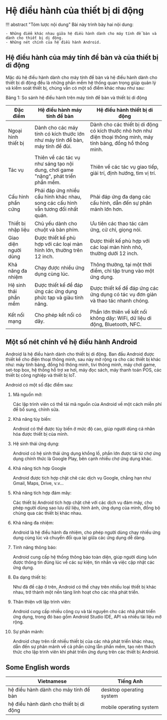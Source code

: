 # Hệ điều hành của thiết bị di động

!!! abstract "Tóm lược nội dung"
    Bài này trình bày hai nội dung:
    
    - Những điểm khác nhau giữa hệ điều hành dành cho máy tính để bàn và dành cho thiết bị di động.
    - Những nét chính của hệ điều hành Android.

## Hệ điều hành của máy tính để bàn và của thiết bị di động

Mặc dù hệ điều hành dành cho máy tính để bàn và hệ điều hành dành cho thiết bị di động đều là những phần mềm hệ thống quan trọng giúp quản lý và kiểm soát thiết bị, chúng vẫn có một số điểm khác nhau như sau:  

Bảng 1: So sánh hệ điều hành trên máy tính để bàn và thiết bị di động  

| Đặc điểm  | Hệ điều hành máy tính để bàn | Hệ điều hành thiết bị di động |
| --- | ---- | ---- |
| Ngoại hình thiết bị | Dành cho các máy tính có kích thước lớn như máy tính để bàn, máy tính để đùi. | Dành cho các thiết bị di động có kích thước nhỏ hơn như điện thoại thông minh, máy tính bảng, đồng hồ thông minh. |
| Tác vụ | Thiên về các tác vụ như sáng tạo nội dung, chơi game "nặng", phát triển phần mềm. | Thiên về các tác vụ giao tiếp, giải trí, định hướng, tìm vị trí. |
| Cấu hình phần cứng| Phải đáp ứng nhiều cấu hình khác nhau, song các cấu hình vẫn tương đối nhất quán. | Phải đáp ứng đa dạng các cấu hình, dẫn đến sự phân mảnh lớn hơn. |
| Thiết bị nhập liệu| Chủ yếu dành cho chuột và bàn phím.| Ưu tiên các thao tác cảm ứng, cử chỉ, giọng nói.
| Giao diện người dùng| Được thiết kế phù hợp với các loại màn hình lớn, thường trên 12 inch.| Được thiết kế phù hợp với các loại màn hình nhỏ, thường dưới 12 inch. |
| Khả năng đa nhiệm| Chạy được nhiều ứng dụng cùng lúc.| Thông thường, tại một thời điểm, chỉ tập trung vào một ứng dụng. |
| Hệ sinh thái phần mềm| Được thiết kế để đáp ứng các ứng dụng phức tạp và giàu tính năng.| Được thiết kế để đáp ứng các ứng dụng có tác vụ đơn giản và thao tác nhanh chóng. |
| Kết nối mạng| Cho phép kết nối có dây.| Phần lớn thiên về kết nối không dây: WiFi, dữ liệu di động, Bluetooth, NFC. |

## Một số nét chính về hệ điều hành Android

Android là hệ điều hành dành cho thiết bị di động. Ban đầu Android được thiết kế cho điện thoại thông minh, sau này mở rộng ra cho các thiết bị khác như: máy tính bảng, đồng hồ thông minh, tivi thông minh, máy chơi game, set-top box, hệ thống hỗ trợ xe hơi, máy đọc sách, máy thanh toán POS, các thiết bị công nghiệp và thiết bị IoT.

Android có một số đặc điểm sau:  

1. Mã nguồn mở:

    Các lập trình viên có thể tải mã nguồn của Android về một cách miễn phí để bổ sung, chỉnh sửa.

2. Khả năng tùy biến:

    Android có thể được tùy biến ở mức độ cao, giúp người dùng cá nhân hóa được thiết bị của mình.

3. Hệ sinh thái ứng dụng:

    Android có hệ sinh thái ứng dụng khổng lồ, phần lớn được tải từ chợ ứng dụng chính thức là Google Play, bên cạnh nhiều chợ ứng dụng khác.

4. Khả năng tích hợp Google

    Android được tích hợp chặt chẽ các dịch vụ Google, chẳng hạn như Gmail, Maps, Drive, v.v...

5. Khả năng tích hợp đám mây:

    Các thiết bị Android tích hợp chặt chẽ với các dịch vụ đám mây, cho phép người dùng sao lưu dữ liệu, hình ảnh, ứng dụng của mình, đồng bộ chúng qua các thiết bị khác nhau.

6. Khả năng đa nhiệm:

    Android là hệ điều hành đa nhiệm, cho phép người dùng chạy nhiều ứng dụng cùng lúc và chuyển đổi qua lại giữa các ứng dụng dễ dàng.

7. Tính năng thông báo:

    Android cung cấp hệ thống thông báo toàn diện, giúp người dùng luôn được thông tin đúng lúc về các sự kiện, tin nhắn và việc cập nhật các ứng dụng.

8. Đa dạng thiết bị:

    Như đã đề cập ở trên, Android có thể chạy trên nhiều loại thiết bị khác nhau, trở thành một nền tảng linh hoạt cho các nhà phát triển.

9. Thân thiện với lập trình viên:

    Android cung cấp nhiều công cụ và tài nguyên cho các nhà phát triển ứng dụng, trong đó bao gồm Android Studio IDE, API và nhiều tài liệu mở rộng.

10. Sự phân mảnh:

    Android chạy trên rất nhiều thiết bị của các nhà phát triển khác nhau, dẫn đến sự phân mảnh về cả phần cứng lẫn phần mềm, tạo nên thách thức cho lập trình viên khi phát triển ứng dụng trên các thiết bị Android.

## Some English words

| Vietnamese | Tiếng Anh | 
| --- | --- |
| hệ điều hành dành cho máy tính để bàn | desktop operating system |
| hệ điều hành dành cho thiết bị di động | mobile operating system |